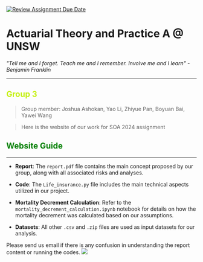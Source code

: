 [![Review Assignment Due Date](https://classroom.github.com/assets/deadline-readme-button-24ddc0f5d75046c5622901739e7c5dd533143b0c8e959d652212380cedb1ea36.svg)](https://classroom.github.com/a/biNKOeX_)
# Actuarial Theory and Practice A @ UNSW 

_"Tell me and I forget. Teach me and I remember. Involve me and I learn" - Benjamin Franklin_

---

## <font color=#c5f015>Group 3</font>

>Group member: Joshua Ashokan, Yao Li, Zhiyue Pan, Boyuan Bai, Yawei Wang

>Here is the website of our work for SOA 2024 assignment



## <span style="color:green">Website Guide</span>
---

- **Report**: The `report.pdf` file contains the main concept proposed by our group, along with all associated risks and analyses.

- **Code**: The `Life_insurance.py` file includes the main technical aspects utilized in our project.

- **Mortality Decrement Calculation**: Refer to the `mortality_decrement_calculation.ipynb` notebook for details on how the mortality decrement was calculated based on our assumptions.

- **Datasets**: All other `.csv` and `.zip` files are used as input datasets for our analysis.

Please send us email if there is any confusion in understanding the report content or running the codes.
![](Actuarial.gif)
